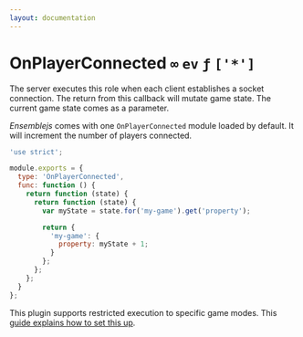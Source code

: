 ```yaml
---
layout: documentation
---
```


# OnPlayerConnected `∞` `ev` `ƒ` `['*']`
The server executes this role when each client establishes a socket connection. The return from this callback will mutate game state. The current game state comes as a parameter.

*Ensemblejs* comes with one `OnPlayerConnected` module loaded by default. It will increment the number of players connected.

~~~javascript
'use strict';

module.exports = {
  type: 'OnPlayerConnected',
  func: function () {
    return function (state) {
      return function (state) {
        var myState = state.for('my-game').get('property');

        return {
          'my-game': {
            property: myState + 1;
          }
        };
      };
    };
  }
};
~~~

This plugin supports restricted execution to specific game modes. This [guide explains how to set this up](/website/docs/guides/restricted-execution.html).